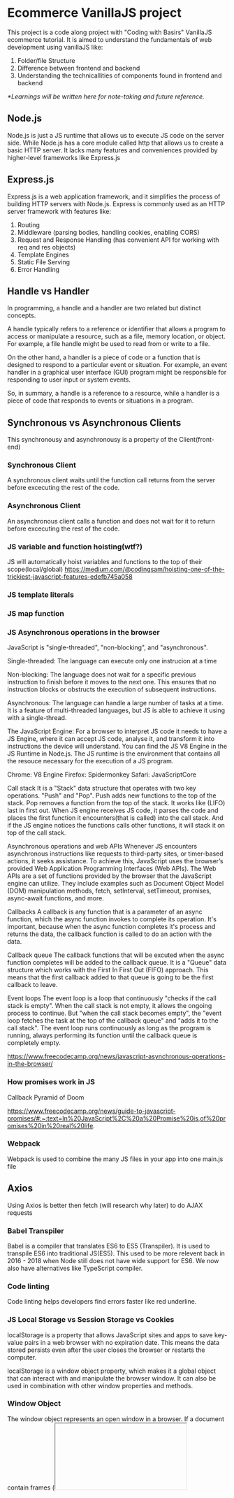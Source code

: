 # Ecommerce VanillaJS project

This project is a code along project with "Coding with Basirs"
VanillaJS ecommerce tutorial. It is aimed to understand the
fundamentals of web development using vanillaJS like:

1. Folder/file Structure
2. Difference between frontend and backend
3. Understanding the technicallities of components found in frontend and backend

_\*Learnings will be written here for note-taking and future reference._

## Node.js

Node.js is just a JS runtime that allows us to execute JS code on the
server side. While Node.js has a core module called http that allows us
to create a basic HTTP server. It lacks many features and conveniences
provided by higher-level frameworks like Express.js

## Express.js

Express.js is a web application framework, and it simplifies the process
of building HTTP servers with Node.js. Express is commonly used as an
HTTP server framework with features like:

1. Routing
2. Middleware (parsing bodies, handling cookies, enabling CORS)
3. Request and Response Handling (has convenient API for working with
   req and res objects)
4. Template Engines
5. Static File Serving
6. Error Handling

## Handle vs Handler

In programming, a handle and a handler are two related but distinct
concepts.

A handle typically refers to a reference or identifier that
allows a program to access or manipulate a resource, such as a file,
memory location, or object. For example, a file handle might be used to
read from or write to a file.

On the other hand, a handler is a piece of code or a function that is
designed to respond to a particular event or situation. For example, an
event handler in a graphical user interface (GUI) program might be
responsible for responding to user input or system events.

So, in summary, a handle is a reference to a resource, while a handler
is a piece of code that responds to events or situations in a program.

## Synchronous vs Asynchronous Clients

This synchronousy and asynchronousy is a property of the Client(front-end)

### Synchronous Client

A synchronous client waits until the function call returns from the server
before excecuting the rest of the code.

### Asynchronous Client

An asynchronous client calls a function and does not wait for it to return
before excecuting the rest of the code.

### JS variable and function hoisting(wtf?)

JS will automatically hoist variables and functions to the top of their scope(local/global)
https://medium.com/@codingsam/hoisting-one-of-the-trickiest-javascript-features-edefb745a058

### JS template literals

### JS map function

### JS Asynchronous operations in the browser

JavaScript is "single-threaded", "non-blocking", and "asynchronous".

Single-threaded: The language can execute only one instrucion at a time

Non-blocking: The language does not wait for a specific previous instruction
to finish before it moves to the next one. This ensures that no instruction
blocks or obstructs the execution of subsequent instructions.

Asynchronous: The language can handle a large number of tasks at a time. It is
a feature of multi-threaded languages, but JS is able to achieve it using with
a single-thread.

The JavaScript Engine: For a browser to interpret JS code it needs to have a JS
Engine, where it can accept JS code, analyse it, and transform it into instructions
the device will understand. You can find the JS V8 Engine in the JS Runtime in
Node.js. The JS runtime is the environment that contains all the resouce necessary
for the execution of a JS program.

Chrome: V8 Engine
Firefox: Spidermonkey
Safari: JavaScriptCore

Call stack
It is a "Stack" data structure that operates with two key operations.
"Push" and "Pop". Push adds new functions to the top of the stack. Pop
removes a function from the top of the stack. It works like (LIFO) last
in first out. When JS engine receives JS code, it parses the code and places
the first function it encounters(that is called) into the call stack.
And if the JS engine notices the functions calls other functions, it will
stack it on top of the call stack.

Asynchronous operations and web APIs
Whenever JS encounters asynchronous instructions like requests to third-party
sites, or timer-based actions, it seeks assistance. To achieve this, JavaScript
uses the browser’s provided Web Application Programming Interfaces (Web APIs).
The Web APIs are a set of functions provided by the browser that the JavaScript
engine can utilize. They include examples such as Document Object Model (DOM)
manipulation methods, fetch, setInterval, setTimeout, promises, async-await
functions, and more.

Callbacks
A callback is any function that is a parameter of an async function,
which the async function invokes to complete its operation. It's important,
because when the async function completes it's process and returns the data,
the callback function is called to do an action with the data.

Callback queue
The callback functions that will be excuted when the async function
completes will be added to the callback queue. It is a "Queue" data structure
which works with the First In First Out (FIFO) approach. This means that
the first callback added to that queue is going to be the first callback
to leave.

Event loops
The event loop is a loop that continuously "checks if the call stack is empty".
When the call stack is not empty, it allows the ongoing process to continue.
But "when the call stack becomes empty", the "event loop fetches the task at
the top of the callback queue" and "adds it to the call stack".
The event loop runs continuously as long as the program is running,
always performing its function until the callback queue is completely empty.

https://www.freecodecamp.org/news/javascript-asynchronous-operations-in-the-browser/

### How promises work in JS

Callback Pyramid of Doom

https://www.freecodecamp.org/news/guide-to-javascript-promises/#:~:text=In%20JavaScript%2C%20a%20Promise%20is,of%20promises%20in%20real%20life.

### Webpack

Webpack is used to combine the many JS files in your app into one main.js file

## Axios

Using Axios is better then fetch (will research why later) to do AJAX requests

### Babel Transpiler

Babel is a compiler that translates ES6 to ES5 (Transpiler). It is used
to transpile ES6 into traditional JS(ES5). This used to be more relevent
back in 2016 - 2018 when Node still does not have wide support for ES6.
We now also have alternatives like TypeScript compiler.

### Code linting

Code linting helps developers find errors faster like red underline.

### JS Local Storage vs Session Storage vs Cookies

localStorage is a property that allows JavaScript sites and apps to save
key-value pairs in a web browser with no expiration date. This means the
data stored persists even after the user closes the browser or restarts
the computer.

localStorage is a window object property, which makes it a global object
that can interact with and manipulate the browser window. It can also be
used in combination with other window properties and methods.

### Window Object

The window object represents an open window in a browser.
If a document contain frames (<iframe> tags), the browser creates one
window object for the HTML document, and one additional window object
for each frame.

### JS Three Dot Operator
